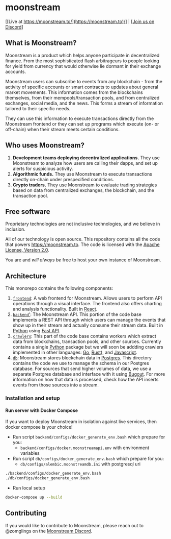# moonstream

\[[Live at https://moonstream.to/](https://moonstream.to)\] | \[[Join us on Discord](https://discord.gg/pYE65FuNSz)\]

## What is Moonstream?

Moonstream is a product which helps anyone participate in decentralized finance. From the most
sophisticated flash arbitrageurs to people looking for yield from currency that would otherwise lie
dormant in their exchange accounts.

Moonstream users can subscribe to events from any blockchain - from the activity of specific accounts
or smart contracts to updates about general market movements. This information comes from the blockchains
themselves, from their mempools/transaction pools, and from centralized exchanges, social media, and
the news. This forms a stream of information tailored to their specific needs.

They can use this information to execute transactions directly from the Moonstream frontend or they
can set up programs which execute (on- or off-chain) when their stream meets certain conditions.

## Who uses Moonstream?

1. **Development teams deploying decentralized applications.** They use Moonstream to analyze how
   users are calling their dapps, and set up alerts for suspicious activity.
2. **Algorithmic funds.** They use Moonstream to execute transactions directly on-chain under
   prespecified conditions.
3. **Crypto traders.** They use Moonstream to evaluate trading strategies based on data from
   centralized exchanges, the blockchain, and the transaction pool.

## Free software

Proprietary technologies are not inclusive technologies, and we believe in inclusion.

All of our technology is open source. This repository contains all the code that powers
https://moonstream.to. The code is licensed with the [Apache License, Version 2.0](https://www.apache.org/licenses/LICENSE-2.0).

You are and _will always be_ free to host your own instance of Moonstream.

## Architecture

This monorepo contains the following components:

1. [`frontend`](./frontend): A web frontend for Moonstream. Allows users to perform API operations
   through a visual interface. The frontend also offers charting and analysis functionality. Built
   in [React](https://reactjs.org/).
2. [`backend`'](./backend): The Moonstream API. This portion of the code base implements a REST API
   through which users can manage the events that show up in their stream and actually consume their
   stream data. Built in [Python](https://www.python.org/) using [Fast API](https://fastapi.tiangolo.com/).
3. [`crawlers`](./crawlers): This part of the code base contains workers which extract data from
   blockchains, transaction pools, and other sources. Currently contains a single [Python](https://www.python.org/)
   package but we will soon be addding crawlers implemented in other languages: [Go](https://golang.org/),
   [Rust](https://www.rust-lang.org/)), and [Javascript](https://developer.mozilla.org/en-US/docs/Web/JavaScript).
4. [`db`](./db): Moonstream stores blockchain data in [Postgres](https://www.postgresql.org/). This
   directory contains the code we use to manage the schema in our Postgres database. For sources that
   send higher volumes of data, we use a separate Postgres database and interface with it using
   [Bugout](https://bugout.dev). For more information on how that data is processed, check how the API
   inserts events from those sources into a stream.

### Installation and setup

#### Run server with Docker Compose

If you want to deploy Moonstream in isolation against live services, then docker compose is your choice!

- Run script `backend/configs/docker_generate_env.bash` which prepare for you:
  - `backend/configs/docker.moonstreamapi.env` with environment variables
- Run script `db/configs/docker_generate_env.bash` which prepare for you:
  - `db/configs/alembic.moonstreamdb.ini` with postgresql uri

```bash
./backend/configs/docker_generate_env.bash
./db/configs/docker_generate_env.bash
```

- Run local setup

```bash
docker-compose up --build
```

## Contributing

If you would like to contribute to Moonstream, please reach out to @zomglings on the [Moonstream Discord](https://discord.gg/pYE65FuNSz).

